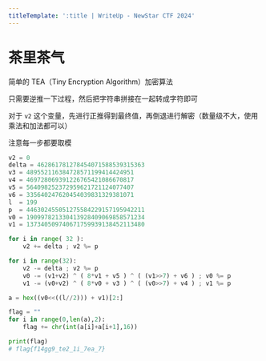 ```yaml
---
titleTemplate: ':title | WriteUp - NewStar CTF 2024'
---
```


# 茶里茶气

简单的 TEA（Tiny Encryption Algorithm）加密算法

只需要逆推一下过程，然后把字符串拼接在一起转成字符即可

对于 `v2` 这个变量，先进行正推得到最终值，再倒退进行解密<span data-desc>（数量级不大，使用乘法和加法都可以）</span>

注意每一步都要取模

```python
v2 = 0
delta = 462861781278454071588539315363
v3 = 489552116384728571199414424951
v4 = 469728069391226765421086670817
v5 = 564098252372959621721124077407
v6 = 335640247620454039831329381071
l  = 199
p  = 446302455051275584229157195942211
v0 = 190997821330413928409069858571234
v1 = 137340509740671759939138452113480

for i in range( 32 ):
    v2 += delta ; v2 %= p

for i in range(32):
    v2 -= delta ; v2 %= p
    v0 -= (v1+v2) ^ ( 8*v1 + v5 ) ^ ( (v1>>7) + v6 ) ; v0 %= p
    v1 -= (v0+v2) ^ ( 8*v0 + v3 ) ^ ( (v0>>7) + v4 ) ; v1 %= p

a = hex((v0<<((l//2))) + v1)[2:]

flag = ""
for i in range(0,len(a),2):
    flag += chr(int(a[i]+a[i+1],16))

print(flag)
# flag{f14gg9_te2_1i_7ea_7}
```
